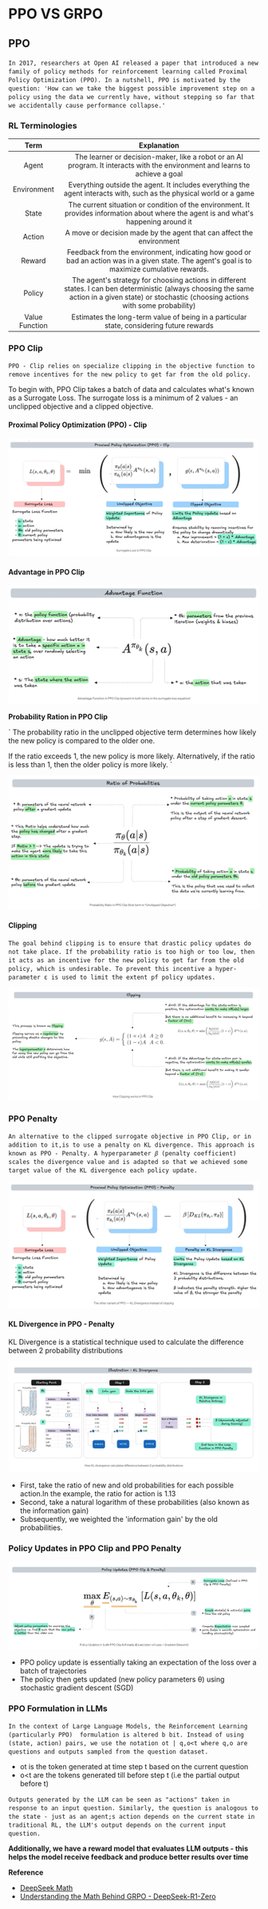 # PPO VS GRPO

## PPO

`
In 2017, researchers at Open AI released a paper that introduced a new family of policy methods for reinforcement learning called Proximal Policy Optimization (PPO). In a nutshell, PPO is motivated by the question: 'How can we take the biggest possible improvement step on a policy using the data we currently have, without stepping so far that we accidentally cause performance collapse.'
`

### RL Terminologies

| Term | Explanation |
| :----: | :----: | 
| Agent | The learner or decision-maker, like a robot or an AI program. It interacts with the environment and learns to achieve a goal |
| Environment | Everything outside the agent. It includes everything the agent interacts with, such as the physical world or a game |
| State | The current situation or condition of the environment. It provides information about where the agent is and what's happening around it |
| Action | A move or decision made by the agent that can affect the environment |
| Reward | Feedback from the environment, indicating how good or bad an action was in a given state. The agent's goal is to maximize cumulative rewards. |
| Policy | The agent's strategy for choosing actions in different states. I can ben deterministic (always choosing the same action in a given state) or stochastic (choosing actions with some probability) |
| Value Function | Estimates the long-term value of being in a particular state, considering future rewards |


### PPO Clip

`
PPO - Clip relies on specialize clipping in the objective function to remove incentives for the new policy to get far from the old policy. 
`

To begin with, PPO Clip takes a batch of data and calculates what's known as a Surrogate Loss. The surrogate loss is a minimum of 2 values - an unclipped objective and a clipped objective.

#### Proximal Policy Optimization (PPO) - Clip

![surrogate-loss-in-ppo](../pics/surrogate-loss-in-ppo.png)


#### Advantage in PPO Clip

![advantage-function-in-ppo](../pics/advantage-function-in-ppo.png)

**Probability Ration in PPO Clip**

`
The probability ratio in the unclipped objective term determines how likely the new policy is compared to the older one.

If the ratio exceeds 1, the new policy is more likely. Alternatively, if the ratio is less than 1, then the older policy is more likely.
`

![ratio-of-probabilities-in-ppo](../pics/ratio-of-probabilities-in-ppo.png)

#### Clipping

`
The goal behind clipping is to ensure that drastic policy updates do not take place. If the probability ratio is too high or too low, then it acts as an incentive for the new policy to get far from the old policy, which is undesirable. To prevent this incentive a hyper-parameter ε is used to limit the extent pf policy updates. 
`

![clipping-in-ppo](../pics/clipping-in-ppo.png)


### PPO Penalty

`
An alternative to the clipped surrogate objective in PPO Clip, or in addition to it,is to use a penalty on KL divergence. This approach is known as PPO - Penalty. A hyperparameter 𝛽 (penalty coefficient) scales the divergence value and is adapted so that we achieved some target value of the KL divergence each policy update.
`

![ppo-penalty](../pics/ppo-penalty.png)

#### KL Divergence in PPO - Penalty

KL Divergence is a statistical technique used to calculate the difference between 2 probability distributions

![ppo-penalty](../pics/ppo-penalty-2.png)

- First, take the ratio of new and old probabilities for each possible action.In the example, the ratio for action is 1.13
- Second, take a natural logarithm of these probabilities (also known as the information gain)
- Subsequently, we weighted the 'information gain' by the old probabilities.

### Policy Updates in PPO Clip and PPO Penalty

![ppo policy updates](../pics/ppo-policy-updates.png)

- PPO policy update is essentially taking an expectation of the loss over a batch of trajectories
- The policy then gets updated (new policy parameters θ) using stochastic gradient descent (SGD)

### PPO Formulation in LLMs

`
In the context of Large Language Models, the Reinforcement Learning (particularly PPO)  formulation is altered b bit. Instead of using (state, action) pairs, we use the notation ot | q,o<t where q,o are questions and outputs sampled from the question dataset.
`

- ot is the token generated at time step t based on the current question
- o<t are the tokens generated till before step t (i.e the partial output before t)

`
Outputs generated by the LLM can be seen as "actions" taken in response to an input question. Similarly, the question is analogous to the state - just as an agent;s action depends on the current state in traditional RL, the LLM's output depends on the current input question. 
`

**Additionally, we have a reward model that evaluates LLM outputs - this helps the model receive feedback and produce better results over time**










**Reference**

- [DeepSeek Math](https://arxiv.org/abs/2402.03300)
- [Understanding the Math Behind GRPO - DeepSeek-R1-Zero](https://medium.com/yugen-ai-technology-blog/understanding-the-math-behind-grpo-deepseek-r1-zero-9fb15e103a0a)